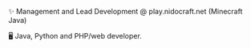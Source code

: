 ✨ Management and Lead Development @ play.nidocraft.net (Minecraft Java)

🖥️ Java, Python and PHP/web developer.

<!---
Wqsknijper/Wqsknijper is a ✨  special ✨ repository because its `README.md` (this file) appears on your GitHub profile.
You can click the Preview link to take a look at your changes.
--->
